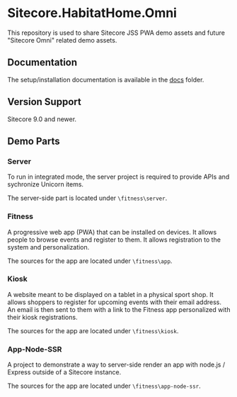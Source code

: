 # Sitecore.HabitatHome.Omni

This repository is used to share Sitecore JSS PWA demo assets and future "Sitecore Omni" related demo assets.

## Documentation

The setup/installation documentation is available in the [docs](docs/README.md) folder.

## Version Support

Sitecore 9.0 and newer.

## Demo Parts

### Server

To run in integrated mode, the server project is required to provide APIs and sychronize Unicorn items.

The server-side part is located under `\fitness\server`.

### Fitness

A progressive web app (PWA) that can be installed on devices. It allows people to browse events and register to them. It allows registration to the system and personalization.

The sources for the app are located under `\fitness\app`.

### Kiosk

A website meant to be displayed on a tablet in a physical sport shop. It allows shoppers to register for upcoming events with their email address. An email is then sent to them with a link to the Fitness app personalized with their kiosk registrations.

The sources for the app are located under `\fitness\kiosk`.

### App-Node-SSR

A project to demonstrate a way to server-side render an app with node.js / Express outside of a Sitecore instance.

The sources for the app are located under `\fitness\app-node-ssr`.
